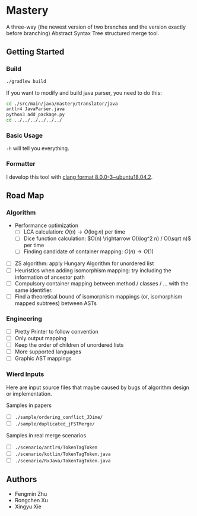 # Mastery

A three-way (the newest version of two branches and the version exactly before branching) Abstract Syntax Tree structured merge tool.

## Getting Started

### Build

```bash
./gradlew build
```

If you want to modify and build java parser, you need to do this:
```bash
cd ./src/main/java/mastery/translator/java
antlr4 JavaParser.java
python3 add_package.py
cd ../../../../../../
```

### Basic Usage

`-h` will tell you everything.

### Formatter

I develop this tool with [clang format 8.0.0-3~ubuntu18.04.2](https://clang.llvm.org/docs/ClangFormat.html).

## Road Map

### Algorithm

- Performance optimization
    - [ ] LCA calculation: $O(n) \rightarrow O(\log n)$ per time
    - [ ] Dice function calculation: $O(n) \rightarrow O(\log^2 n) / O(\sqrt n)$ per time
    - [ ] Finding candidate of container mapping: $O(n) \rightarrow O(1)$
- [ ] ZS algorithm: apply Hungary Algorithm for unordered list
- [ ] Heuristics when adding isomorphism mapping: try including the information of ancestor path
- [ ] Compulsory container mapping between method / classes / ... with the same identifier.
- [ ] Find a theoretical bound of isomorphism mappings (or, isomorphism mapped subtrees) between ASTs

### Engineering

- [ ] Pretty Printer to follow convention
- [ ] Only output mapping
- [ ] Keep the order of children of unordered lists
- [ ] More supported languages
- [ ] Graphic AST mappings

### Wierd Inputs

Here are input source files that maybe caused by bugs of algorithm design or implementation.

Samples in papers
- [ ] `./sample/ordering_conflict_JDime/`
- [ ] `./sample/duplicated_jFSTMerge/`

Samples in real merge scenarios
- [ ] `./scenario/antlr4/TokenTagToken`
- [ ] `./scenario/kotlin/TokenTagToken.java`
- [ ] `./scenario/RxJava/TokenTagToken.java`

## Authors

- Fengmin Zhu
- Rongchen Xu
- Xingyu Xie